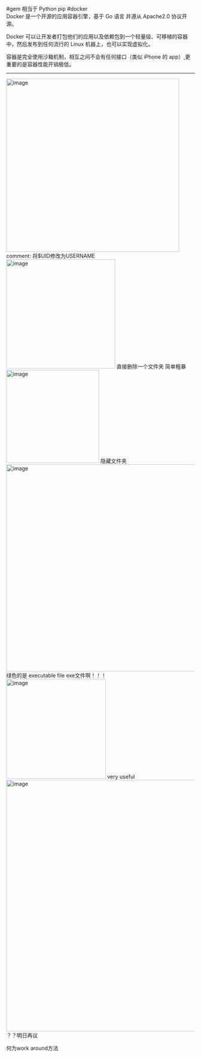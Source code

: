 #gem 相当于 Python pip
#docker  
Docker 是一个开源的应用容器引擎，基于 Go 语言 并遵从 Apache2.0 协议开源。

Docker 可以让开发者打包他们的应用以及依赖包到一个轻量级、可移植的容器中，然后发布到任何流行的 Linux 机器上，也可以实现虚拟化。

容器是完全使用沙箱机制，相互之间不会有任何接口（类似 iPhone 的 app）,更重要的是容器性能开销极低。
***
<img width="462" alt="image" src="https://user-images.githubusercontent.com/107660838/175251719-5214580c-a0a9-4a8a-8127-f3bd63d287b8.png">
comment: 将$UID修改为USERNAME

<img width="291" alt="image" src="https://user-images.githubusercontent.com/107660838/175290080-df9c4c97-26f7-40eb-9272-342e61798d9b.png">
直接删除一个文件夹 简单粗暴

<img width="248" alt="image" src="https://user-images.githubusercontent.com/107660838/175290410-543cdc1e-4363-48f5-b74b-37627778099f.png">
隐藏文件夹

<img width="552" alt="image" src="https://user-images.githubusercontent.com/107660838/175291432-0e805aed-de48-4969-a8c3-61dbd7818f5e.png">
绿色的是 executable file exe文件啊！！！

<img width="266" alt="image" src="https://user-images.githubusercontent.com/107660838/175292665-deccf4da-69cb-42a3-b01e-25660db216a3.png">
very useful

<img width="671" alt="image" src="https://user-images.githubusercontent.com/107660838/175293369-25bb89a5-c4b1-4a23-a4fc-9474b4f1dbca.png">
？？明日再议

何为work around方法
